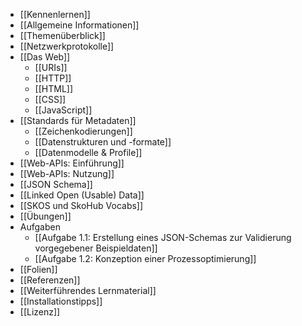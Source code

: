 - [[Kennenlernen]]
- [[Allgemeine Informationen]]
- [[Themenüberblick]]
- [[Netzwerkprotokolle]]
- [[Das Web]]
	- [[URIs]]
	- [[HTTP]]
	- [[HTML]]
	- [[CSS]]
	- [[JavaScript]]
- [[Standards für Metadaten]]
	- [[Zeichenkodierungen]]
	- [[Datenstrukturen und -formate]]
	- [[Datenmodelle & Profile]]
- [[Web-APIs: Einführung]]
- [[Web-APIs: Nutzung]]
- [[JSON Schema]]
- [[Linked Open (Usable) Data]]
- [[SKOS und SkoHub Vocabs]]
- [[Übungen]]
- Aufgaben
	- [[Aufgabe 1.1: Erstellung eines JSON-Schemas zur Validierung vorgegebener Beispieldaten]]
	- [[Aufgabe 1.2: Konzeption einer Prozessoptimierung]]
- [[Folien]]
- [[Referenzen]]
- [[Weiterführendes Lernmaterial]]
- [[Installationstipps]]
- [[Lizenz]]